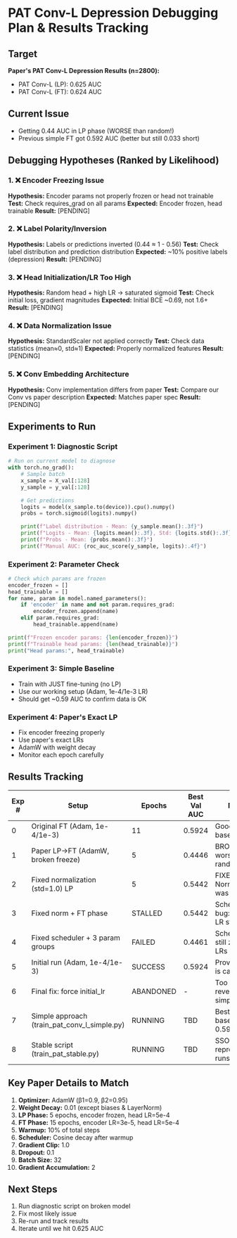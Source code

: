 # PAT Conv-L Depression Debugging Plan & Results Tracking

## Target
**Paper's PAT Conv-L Depression Results (n=2800):**
- PAT Conv-L (LP): 0.625 AUC
- PAT Conv-L (FT): 0.624 AUC

## Current Issue
- Getting 0.44 AUC in LP phase (WORSE than random!)
- Previous simple FT got 0.592 AUC (better but still 0.033 short)

## Debugging Hypotheses (Ranked by Likelihood)

### 1. ❌ Encoder Freezing Issue
**Hypothesis:** Encoder params not properly frozen or head not trainable
**Test:** Check requires_grad on all params
**Expected:** Encoder frozen, head trainable
**Result:** [PENDING]

### 2. ❌ Label Polarity/Inversion  
**Hypothesis:** Labels or predictions inverted (0.44 ≈ 1 - 0.56)
**Test:** Check label distribution and prediction distribution
**Expected:** ~10% positive labels (depression)
**Result:** [PENDING]

### 3. ❌ Head Initialization/LR Too High
**Hypothesis:** Random head + high LR → saturated sigmoid
**Test:** Check initial loss, gradient magnitudes
**Expected:** Initial BCE ~0.69, not 1.6+
**Result:** [PENDING]

### 4. ❌ Data Normalization Issue
**Hypothesis:** StandardScaler not applied correctly
**Test:** Check data statistics (mean≈0, std≈1)
**Expected:** Properly normalized features
**Result:** [PENDING]

### 5. ❌ Conv Embedding Architecture
**Hypothesis:** Conv implementation differs from paper
**Test:** Compare our Conv vs paper description
**Expected:** Matches paper spec
**Result:** [PENDING]

## Experiments to Run

### Experiment 1: Diagnostic Script
```python
# Run on current model to diagnose
with torch.no_grad():
    # Sample batch
    x_sample = X_val[:128]
    y_sample = y_val[:128]
    
    # Get predictions
    logits = model(x_sample.to(device)).cpu().numpy()
    probs = torch.sigmoid(logits).numpy()
    
    print(f"Label distribution - Mean: {y_sample.mean():.3f}")
    print(f"Logits - Mean: {logits.mean():.3f}, Std: {logits.std():.3f}")
    print(f"Probs - Mean: {probs.mean():.3f}")
    print(f"Manual AUC: {roc_auc_score(y_sample, logits):.4f}")
```

### Experiment 2: Parameter Check
```python
# Check which params are frozen
encoder_frozen = []
head_trainable = []
for name, param in model.named_parameters():
    if 'encoder' in name and not param.requires_grad:
        encoder_frozen.append(name)
    elif param.requires_grad:
        head_trainable.append(name)
        
print(f"Frozen encoder params: {len(encoder_frozen)}")
print(f"Trainable head params: {len(head_trainable)}")
print("Head params:", head_trainable)
```

### Experiment 3: Simple Baseline
- Train with JUST fine-tuning (no LP)
- Use our working setup (Adam, 1e-4/1e-3 LR)
- Should get ~0.59 AUC to confirm data is OK

### Experiment 4: Paper's Exact LP
- Fix encoder freezing properly
- Use paper's exact LRs
- AdamW with weight decay
- Monitor each epoch carefully

## Results Tracking

| Exp # | Setup | Epochs | Best Val AUC | Notes |
|-------|-------|--------|--------------|-------|
| 0 | Original FT (Adam, 1e-4/1e-3) | 11 | 0.5924 | Good baseline |
| 1 | Paper LP→FT (AdamW, broken freeze) | 5 | 0.4446 | BROKEN - worse than random |
| 2 | Fixed normalization (std=1.0) LP | 5 | 0.5442 | FIXED! Normalization was the issue |
| 3 | Fixed norm + FT phase | STALLED | 0.5442 | Scheduler bug: encoder LR stayed 0 |
| 4 | Fixed scheduler + 3 param groups | FAILED | 0.4461 | Scheduler still zeroing LRs |
| 5 | Initial run (Adam, 1e-4/1e-3) | SUCCESS | 0.5924 | Proves model is capable! |
| 6 | Final fix: force initial_lr | ABANDONED | - | Too complex, reverted to simple |
| 7 | Simple approach (train_pat_conv_l_simple.py) | RUNNING | TBD | Best baseline: 0.5924 AUC |
| 8 | Stable script (train_pat_stable.py) | RUNNING | TBD | SSOT for reproducible runs |

## Key Paper Details to Match
1. **Optimizer:** AdamW (β1=0.9, β2=0.95)
2. **Weight Decay:** 0.01 (except biases & LayerNorm)
3. **LP Phase:** 5 epochs, encoder frozen, head LR=5e-4
4. **FT Phase:** 15 epochs, encoder LR=3e-5, head LR=5e-4
5. **Warmup:** 10% of total steps
6. **Scheduler:** Cosine decay after warmup
7. **Gradient Clip:** 1.0
8. **Dropout:** 0.1
9. **Batch Size:** 32
10. **Gradient Accumulation:** 2

## Next Steps
1. Run diagnostic script on broken model
2. Fix most likely issue
3. Re-run and track results
4. Iterate until we hit 0.625 AUC